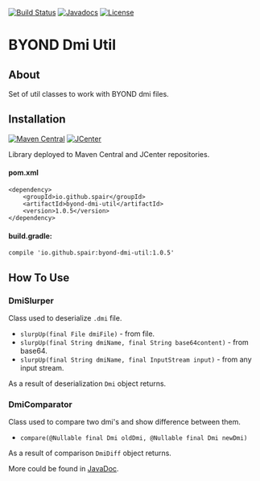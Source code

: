 [![Build Status](https://travis-ci.org/SpaiR/byond-dmi-util.svg?branch=master)](https://travis-ci.org/SpaiR/byond-dmi-util)
[![Javadocs](https://www.javadoc.io/badge/io.github.spair/byond-dmi-util.svg)](https://www.javadoc.io/doc/io.github.spair/byond-dmi-util)
[![License](http://img.shields.io/badge/license-MIT-blue.svg)](http://www.opensource.org/licenses/MIT)

# BYOND Dmi Util

## About 

Set of util classes to work with BYOND dmi files.

## Installation
[![Maven Central](https://img.shields.io/maven-central/v/io.github.spair/byond-dmi-util.svg?style=flat)](http://search.maven.org/#search|ga|1|g:"io.github.spair"a:"byond-dmi-util")
[![JCenter](https://img.shields.io/bintray/v/spair/io.github.spair/byond-dmi-util.svg?label=jcenter)](https://bintray.com/spair/io.github.spair/byond-dmi-util/_latestVersion)

Library deployed to Maven Central and JCenter repositories.

#### pom.xml
```
<dependency>
    <groupId>io.github.spair</groupId>
    <artifactId>byond-dmi-util</artifactId>
    <version>1.0.5</version>
</dependency>
```

#### build.gradle:
```
compile 'io.github.spair:byond-dmi-util:1.0.5'
```

## How To Use

### DmiSlurper

Class used to deserialize `.dmi` file.
 - `slurpUp(final File dmiFile)` - from file.
 - `slurpUp(final String dmiName, final String base64content)` - from base64.
 - `slurpUp(final String dmiName, final InputStream input)` - from any input stream.

As a result of deserialization `Dmi` object returns.

### DmiComparator

Class used to compare two dmi's and show difference between them.
 - `compare(@Nullable final Dmi oldDmi, @Nullable final Dmi newDmi)`
 
 As a result of comparison `DmiDiff` object returns.
 
 
More could be found in [JavaDoc](https://www.javadoc.io/doc/io.github.spair/byond-dmi-util).
